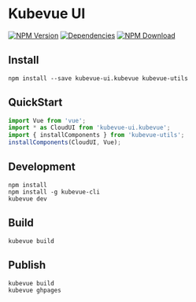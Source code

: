 # Kubevue UI

[![NPM Version][npm-img]][npm-url]
[![Dependencies][david-img]][david-url]
[![NPM Download][download-img]][download-url]

[npm-img]: http://img.shields.io/npm/v/kubevue-ui.kubevue.svg?style=flat-square
[npm-url]: http://npmjs.org/package/kubevue-ui.kubevue
[david-img]: http://img.shields.io/david/kubevue/kubevue-ui.svg?style=flat-square
[david-url]: https://david-dm.org/kubevue/kubevue-ui
[download-img]: https://img.shields.io/npm/dm/kubevue-ui.kubevue.svg?style=flat-square
[download-url]: https://npmjs.org/package/kubevue-ui.kubevue

## Install
``` shell
npm install --save kubevue-ui.kubevue kubevue-utils
```

## QuickStart

``` javascript
import Vue from 'vue';
import * as CloudUI from 'kubevue-ui.kubevue';
import { installComponents } from 'kubevue-utils';
installComponents(CloudUI, Vue);
```

## Development

``` shell
npm install
npm install -g kubevue-cli
kubevue dev
```

## Build

``` shell
kubevue build
```

## Publish

``` shell
kubevue build
kubevue ghpages
```
